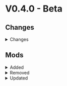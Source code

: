 # V0.4.0 - Beta

## Changes

<details>
<summary>Changes</summary>
- fixed Electric Fence from Mekanism Turrets & Fences
- Changed stats of turrets from Mekanism Turrets & Fences
- Added tooltips for Mekanism Turrets
- fixed default resourcepacks
- Changed Curvy Pipes settings
    - Curvy Pipes are more in line with mekanism stats
    - Curvy Pipe recipes modified

</details>

## Mods

<details>
<summary>Added</summary>
- Mekanism Weaponry
- Curvy Pipes

</details>

<details>
<summary>Removed</summary>

</details>

<details>
<summary>Updated</summary>

</details>
